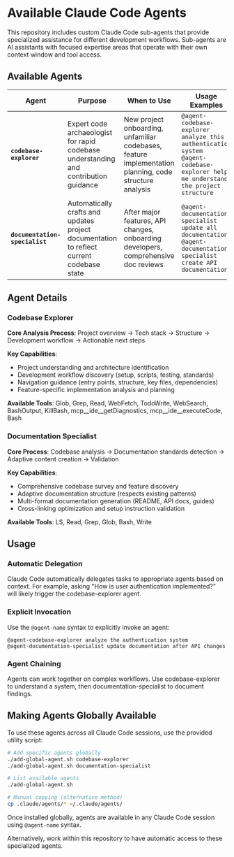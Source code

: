 # Available Claude Code Agents

This repository includes custom Claude Code sub-agents that provide specialized assistance for different development workflows. Sub-agents are AI assistants with focused expertise areas that operate with their own context window and tool access.

## Available Agents

| Agent | Purpose | When to Use | Usage Examples |
|-------|---------|-------------|----------------|
| **`codebase-explorer`** | Expert code archaeologist for rapid codebase understanding and contribution guidance | New project onboarding, unfamiliar codebases, feature implementation planning, code structure analysis | `@agent-codebase-explorer analyze this authentication system`<br>`@agent-codebase-explorer help me understand the project structure` |
| **`documentation-specialist`** | Automatically crafts and updates project documentation to reflect current codebase state | After major features, API changes, onboarding developers, comprehensive doc reviews | `@agent-documentation-specialist update all documentation`<br>`@agent-documentation-specialist create API documentation` |

## Agent Details

### Codebase Explorer
**Core Analysis Process**: Project overview → Tech stack → Structure → Development workflow → Actionable next steps

**Key Capabilities**:
- Project understanding and architecture identification
- Development workflow discovery (setup, scripts, testing, standards)
- Navigation guidance (entry points, structure, key files, dependencies)
- Feature-specific implementation analysis and planning

**Available Tools**: Glob, Grep, Read, WebFetch, TodoWrite, WebSearch, BashOutput, KillBash, mcp__ide__getDiagnostics, mcp__ide__executeCode, Bash

### Documentation Specialist
**Core Process**: Codebase analysis → Documentation standards detection → Adaptive content creation → Validation

**Key Capabilities**:
- Comprehensive codebase survey and feature discovery
- Adaptive documentation structure (respects existing patterns)
- Multi-format documentation generation (README, API docs, guides)
- Cross-linking optimization and setup instruction validation

**Available Tools**: LS, Read, Grep, Glob, Bash, Write

## Usage

### Automatic Delegation
Claude Code automatically delegates tasks to appropriate agents based on context. For example, asking "How is user authentication implemented?" will likely trigger the codebase-explorer agent.

### Explicit Invocation
Use the `@agent-name` syntax to explicitly invoke an agent:

```
@agent-codebase-explorer analyze the authentication system
@agent-documentation-specialist update documentation after API changes
```

### Agent Chaining
Agents can work together on complex workflows. Use codebase-explorer to understand a system, then documentation-specialist to document findings.

## Making Agents Globally Available

To use these agents across all Claude Code sessions, use the provided utility script:

```bash
# Add specific agents globally
./add-global-agent.sh codebase-explorer
./add-global-agent.sh documentation-specialist

# List available agents
./add-global-agent.sh

# Manual copying (alternative method)
cp .claude/agents/* ~/.claude/agents/
```

Once installed globally, agents are available in any Claude Code session using `@agent-name` syntax.

Alternatively, work within this repository to have automatic access to these specialized agents.
